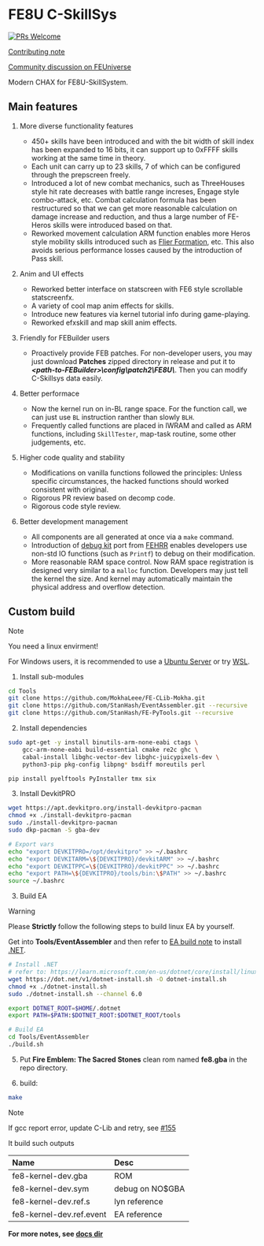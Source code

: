 # FE8U C-SkillSys

[![PRs Welcome](https://img.shields.io/badge/PRs-welcome-brightgreen.svg?style=flat-square)](https://makeapullrequest.com) 

[Contributing note](./docs/CONTRIBUTING.md)

[Community discussion on FEUniverse](https://feuniverse.us/t/fe8-modern-c-skillsystem-release/24614)

Modern CHAX for FE8U-SkillSystem.

## Main features

1. More diverse functionality features
    - 450+ skills have been introduced and with the bit width of skill index has been expanded to 16 bits, it can support up to 0xFFFF skills working at the same time in theory.
    -  Each unit can carry up to 23 skills, 7 of which can be configured through the prepscreen freely.
    - Introduced a lot of new combat mechanics, such as ThreeHouses style hit rate decreases with battle range increses, Engage style combo-attack, etc. Combat calculation formula has been restructured so that we can get more reasonable calculation on damage increase and reduction, and thus a large number of FE-Heros skills were introduced based on that.
    - Reworked movement calculation ARM function enables more Heros style mobility skills introduced such as [Flier Formation](https://feheroes.fandom.com/wiki/Flier_Formation), etc. This also avoids serious performance losses caused by the introduction of Pass skill.

2. Anim and UI effects
    - Reworked better interface on statscreen with FE6 style scrollable statscreenfx.
    - A variety of cool map anim effects for skills.
    - Introduce new features via kernel tutorial info during game-playing.
    - Reworked efxskill and map skill anim effects.

3. Friendly for FEBuilder users
    - Proactively provide FEB patches. For non-developer users, you may just download **Patches** zipped directory in release and put it to ***\<path-to-FEBuilder\>\config\patch2\FE8U\\***. Then you can modify C-Skillsys data easily.

4. Better performace
    - Now the kernel run on in-BL range space. For the function call, we can just use `BL` instruction ranther than slowly `BLH`.
    - Frequently called functions are placed in IWRAM and called as ARM functions, including `SkillTester`, map-task routine, some other judgements, etc.

5. Higher code quality and stability
    - Modifications on vanilla functions followed the principles: Unless specific circumstances, the hacked functions should worked consistent with original.
    - Rigorous PR review based on decomp code.
    - Rigorous code style review.

6. Better development management
    - All components are all generated at once via a `make` command.
    - Introduction of [debug kit](https://github.com/MokhaLeee/fe8u-cskillsys-kernel/blob/main/include/debug-kit.h) port from [FEHRR](https://github.com/laqieer/FEHRR) enables developers use non-std IO functions (such as `Printf`) to debug on their modification.
    - More reasonable RAM space control. Now RAM space registration is designed very similar to a `malloc` function. Developers may just tell the kernel the size. And kernel may automatically maintain the physical address and overflow detection.

## Custom build

> [!NOTE]
> You need a linux envirment!
>
> For Windows users, it is recommended to use a [Ubuntu Server](https://ubuntu.com/aws) or try [WSL](https://learn.microsoft.com/en-us/windows/wsl/install).

1. Install sub-modules

```bash
cd Tools
git clone https://github.com/MokhaLeee/FE-CLib-Mokha.git
git clone https://github.com/StanHash/EventAssembler.git --recursive
git clone https://github.com/StanHash/FE-PyTools.git --recursive
```

2. Install dependencies

```bash
sudo apt-get -y install binutils-arm-none-eabi ctags \
    gcc-arm-none-eabi build-essential cmake re2c ghc \
    cabal-install libghc-vector-dev libghc-juicypixels-dev \
    python3-pip pkg-config libpng* bsdiff moreutils perl

pip install pyelftools PyInstaller tmx six
```

3. Install DevkitPRO

```bash
wget https://apt.devkitpro.org/install-devkitpro-pacman
chmod +x ./install-devkitpro-pacman
sudo ./install-devkitpro-pacman
sudo dkp-pacman -S gba-dev

# Export vars
echo "export DEVKITPRO=/opt/devkitpro" >> ~/.bashrc
echo "export DEVKITARM=\${DEVKITPRO}/devkitARM" >> ~/.bashrc
echo "export DEVKITPPC=\${DEVKITPRO}/devkitPPC" >> ~/.bashrc
echo "export PATH=\${DEVKITPRO}/tools/bin:\$PATH" >> ~/.bashrc
source ~/.bashrc
```

3. Build EA

> [!WARNING]
> Please **Strictly** follow the following steps to build linux EA by yourself.

Get into **Tools/EventAssembler** and then refer to [EA build note](https://github.com/StanHash/EventAssembler) to install [.NET](https://learn.microsoft.com/en-us/dotnet/core/install/linux-ubuntu).

```bash
# Install .NET
# refer to: https://learn.microsoft.com/en-us/dotnet/core/install/linux-scripted-manual#scripted-install
wget https://dot.net/v1/dotnet-install.sh -O dotnet-install.sh
chmod +x ./dotnet-install.sh
sudo ./dotnet-install.sh --channel 6.0

export DOTNET_ROOT=$HOME/.dotnet
export PATH=$PATH:$DOTNET_ROOT:$DOTNET_ROOT/tools
```

```bash
# Build EA
cd Tools/EventAssembler
./build.sh
```

5. Put **Fire Emblem: The Sacred Stones** clean rom named **fe8.gba** in the repo directory.

4. build:

```bash
make
```

> [!NOTE]
> If gcc report error, update C-Lib and retry, see [#155](https://github.com/MokhaLeee/fe8u-cskillsys-kernel/discussions/115)

It build such outputs

| Name      | Desc 			|
| :--------	| :-----------	|
|fe8-kernel-dev.gba|ROM|
|fe8-kernel-dev.sym|debug on NO$GBA|
|fe8-kernel-dev.ref.s|lyn reference|
|fe8-kernel-dev.ref.event|EA reference|

**For more notes, see [docs dir](./docs/)**
